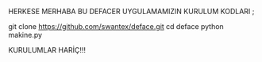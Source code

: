 HERKESE MERHABA BU DEFACER UYGULAMAMIZIN KURULUM KODLARI ;

git clone https://github.com/swantex/deface.git cd deface python makine.py

KURULUMLAR HARİÇ!!!
